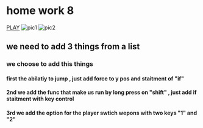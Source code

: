 # home work 8
[PLAY](https://tommy-bar.itch.io/homework-8)
![pic1]()
![pic2]()
## we need to add 3 things from a list
### we choose to add this things
#### first the abilatiy to jump , just add force to y pos and staitment of "if"
#### 2nd we add the func that make us run by long press on "shift" , just add if staitment with key control
#### 3rd we add the option for the player swtich wepons with two keys "1" and "2"
